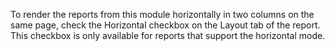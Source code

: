To render the reports from this module horizontally in two columns on
the same page, check the Horizontal checkbox on the Layout tab of the
report. This checkbox is only available for reports that support the
horizontal mode.
